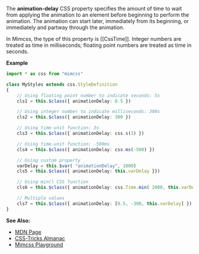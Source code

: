 The **animation-delay** CSS property specifies the amount of time to wait from applying the animation to an element before beginning to perform the animation. The animation can start later, immediately from its beginning, or immediately and partway through the animation.

In Mimcss, the type of this property is [[CssTime]]. Integer numbers are treated as time in milliseconds; floating point numbers are treated as time in seconds.

**Example**

```typescript
import * as css from "mimcss"

class MyStyles extends css.StyleDefinition
{
    // Using floating point number to indicate seconds: 5s
    cls1 = this.$class({ animationDelay: 0.5 })

    // Using integer number to indicate milliseconds: 300s
    cls2 = this.$class({ animationDelay: 300 })

    // Using time-unit function: 3s
    cls3 = this.$class({ animationDelay: css.s(3) })

    // Using time-unit function: -500ms
    cls4 = this.$class({ animationDelay: css.ms(-500) })

    // Using custom property
    varDelay = this.$var( "animationDelay", 1000)
    cls5 = this.$class({ animationDelay: this.varDelay }})

    // Using min() CSS function
    cls6 = this.$class({ animationDelay: css.Time.min( 2000, this.varDelay) })

    // Multiple values
    cls7 = this.$class({ animationDelay: [0.5, -300, this.varDelay] })
}
```

**See Also:**
- <a href="https://developer.mozilla.org/en-US/docs/Web/CSS/animation-delay" target="mdn">MDN Page</a>
- <a href="https://css-tricks.com/almanac/properties/a/animation" target="css-tricks">CSS-Tricks Almanac</a>
- <a href="https://www.mimcss.com/demo/playground.html?file=animations.tsx" target="playground">Mimcss Playground</a>

